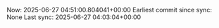 Now: 2025-06-27 04:51:00.804041+00:00 Earliest commit since sync: None Last sync: 2025-06-27 04:03:04+00:00

